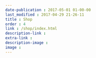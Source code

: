 ```yaml
---
date-publication : 2017-05-01 01-00-00
last_modified : 2017-04-29 21-26-11
title : Shop
order : 4
link : /shop/index.html
description-link : 
extra-link : 
description-image : 
image : 
---
```

